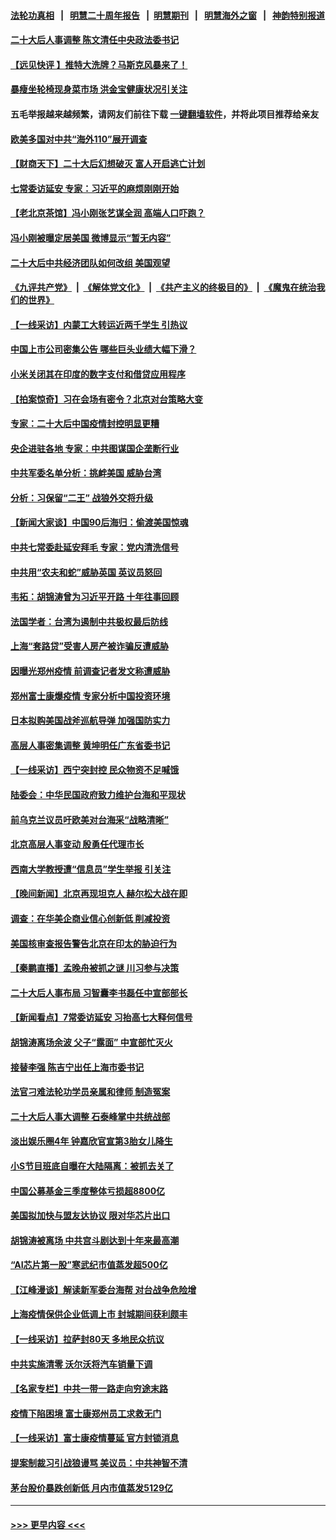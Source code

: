 #### [法轮功真相](https://github.com/gfw-breaker/truth/blob/master/README.md?t=0) &nbsp;&nbsp;|&nbsp;&nbsp; [明慧二十周年报告](https://github.com/gfw-breaker/mh-reports/blob/master/README.md?t=0) &nbsp;&nbsp;|&nbsp;&nbsp;[明慧期刊](https://github.com/gfw-breaker/mh-qikan) &nbsp;&nbsp;|&nbsp;&nbsp; [明慧海外之窗](https://github.com/gfw-breaker/mh-news/blob/master/README.md?t=0) &nbsp;&nbsp;|&nbsp;&nbsp; [神韵特别报道](https://github.com/gfw-breaker/mh-news/blob/master/shenyun.md?t=0)
#### [二十大后人事调整 陈文清任中央政法委书记](../pages/nsc413/n13855058.md?t=10291401) 
#### [【远见快评 】推特大洗牌？马斯克风暴来了！](../pages/nsc413/n13854994.md?t=10291401) 
#### [暴瘦坐轮椅现身菜市场 洪金宝健康状况引关注](../pages/nsc413/n13855011.md?t=10291401) 
#### 五毛举报越来越频繁，请网友们前往下载 [一键翻墙软件](https://github.com/gfw-breaker/ssr-accounts)，并将此项目推荐给亲友
#### [欧美多国对中共“海外110”展开调查](../pages/nsc413/n13855016.md?t=10291401) 
#### [【财商天下】二十大后幻想破灭 富人开启逃亡计划](../pages/nsc413/n13854942.md?t=10291401) 
#### [七常委访延安 专家：习近平的麻烦刚刚开始](../pages/nsc413/n13854077.md?t=10291401) 
#### [【老北京茶馆】冯小刚张艺谋全润 高端人口吓跑？](../pages/nsc413/n13854914.md?t=10291401) 
#### [冯小刚被曝定居美国 微博显示“暂无内容”](../pages/nsc413/n13854953.md?t=10291401) 
#### [二十大后中共经济团队如何改组 美国观望](../pages/nsc413/n13854967.md?t=10291401) 
#### [《九评共产党》](https://github.com/begood0513/9ping.md/blob/master/README.md) &nbsp;|&nbsp; [《解体党文化》](../../../../jtdwh.md/blob/master/README.md)  &nbsp;|&nbsp; [《共产主义的终极目的》](../../../../gczydzjmd.md/blob/master/README.md) &nbsp;|&nbsp; [《魔鬼在统治我们的世界》](../../../../mgztzwmdsj.md/blob/master/README.md) 
#### [【一线采访】内蒙工大转运近两千学生 引热议](../pages/nsc413/n13854643.md?t=10291401) 
#### [中国上市公司密集公告 哪些巨头业绩大幅下滑？](../pages/nsc413/n13854949.md?t=10291401) 
#### [小米关闭其在印度的数字支付和借贷应用程序](../pages/nsc413/n13854939.md?t=10291401) 
#### [【拍案惊奇】习在会场有密令？北京对台策略大变](../pages/nsc413/n13854895.md?t=10291401) 
#### [专家：二十大后中国疫情封控明显更糟](../pages/nsc413/n13854904.md?t=10291401) 
#### [央企进驻各地 专家：中共图谋国企垄断行业](../pages/nsc413/n13854554.md?t=10291401) 
#### [中共军委名单分析：挑衅美国 威胁台湾](../pages/nsc413/n13854548.md?t=10291401) 
#### [分析：习保留“二王” 战狼外交将升级](../pages/nsc413/n13854172.md?t=10291401) 
#### [【新闻大家谈】中国90后海归：偷渡美国惊魂](../pages/nsc413/n13854808.md?t=10291401) 
#### [中共七常委赴延安拜毛 专家：党内清洗信号](../pages/nsc413/n13854500.md?t=10291401) 
#### [中共用“农夫和蛇”威胁英国 英议员怒回](../pages/nsc413/n13854850.md?t=10291401) 
#### [韦拓：胡锦涛曾为习近平开路 十年往事回顾](../pages/nsc413/n13854543.md?t=10291401) 
#### [法国学者：台湾为遏制中共极权最后防线](../pages/nsc413/n13854662.md?t=10291401) 
#### [上海“套路贷”受害人房产被诈骗反遭威胁](../pages/nsc413/n13853106.md?t=10291401) 
#### [因曝光郑州疫情 前调查记者发文称遭威胁](../pages/nsc413/n13854642.md?t=10291401) 
#### [郑州富士康爆疫情 专家分析中国投资环境](../pages/nsc413/n13854635.md?t=10291401) 
#### [日本拟购美国战斧巡航导弹 加强国防实力](../pages/nsc413/n13854645.md?t=10291401) 
#### [高层人事密集调整 黄坤明任广东省委书记](../pages/nsc413/n13854646.md?t=10291401) 
#### [【一线采访】西宁突封控 民众物资不足喊饿](../pages/nsc413/n13854484.md?t=10291401) 
#### [陆委会：中华民国政府致力维护台海和平现状](../pages/nsc413/n13854424.md?t=10291401) 
#### [前乌克兰议员吁欧美对台海采“战略清晰”](../pages/nsc413/n13854634.md?t=10291401) 
#### [北京高层人事变动 殷勇任代理市长](../pages/nsc413/n13854616.md?t=10291401) 
#### [西南大学教授遭“信息员”学生举报 引关注](../pages/nsc413/n13854557.md?t=10291401) 
#### [【晚间新闻】北京再现坦克人 赫尔松大战在即](../pages/nsc413/n13854593.md?t=10291401) 
#### [调查：在华美企商业信心创新低 削减投资](../pages/nsc413/n13854463.md?t=10291401) 
#### [美国核审查报告警告北京在印太的胁迫行为](../pages/nsc413/n13854269.md?t=10291401) 
#### [【秦鹏直播】孟晚舟被抓之谜 川习参与决策](../pages/nsc413/n13854289.md?t=10291401) 
#### [二十大后人事布局 习智囊李书磊任中宣部部长](../pages/nsc413/n13854377.md?t=10291401) 
#### [【新闻看点】7常委访延安 习抬高七大释何信号](../pages/nsc413/n13854162.md?t=10291401) 
#### [胡锦涛离场余波 父子“露面” 中宣部忙灭火](../pages/nsc413/n13854177.md?t=10291401) 
#### [接替李强 陈吉宁出任上海市委书记](../pages/nsc413/n13854363.md?t=10291401) 
#### [法官刁难法轮功学员亲属和律师 制造冤案](../pages/nsc413/n13853873.md?t=10291401) 
#### [二十大后人事大调整 石泰峰掌中共统战部](../pages/nsc413/n13854350.md?t=10291401) 
#### [淡出娱乐圈4年 钟嘉欣官宣第3胎女儿降生](../pages/nsc413/n13854291.md?t=10291401) 
#### [小S节目班底自曝在大陆隔离：被抓去关了](../pages/nsc413/n13854251.md?t=10291401) 
#### [中国公募基金三季度整体亏损超8800亿](../pages/nsc413/n13854255.md?t=10291401) 
#### [美国拟加快与盟友达协议 限对华芯片出口](../pages/nsc413/n13854250.md?t=10291401) 
#### [胡锦涛被离场 中共宫斗剧达到十年来最高潮](../pages/nsc413/n13854211.md?t=10291401) 
#### [“AI芯片第一股”寒武纪市值蒸发超500亿](../pages/nsc413/n13854246.md?t=10291401) 
#### [【江峰漫谈】解读新军委台海帮 对台战争危险增](../pages/nsc413/n13854158.md?t=10291401) 
#### [上海疫情保供企业低调上市 封城期间获利颇丰](../pages/nsc413/n13854232.md?t=10291401) 
#### [【一线采访】拉萨封80天 多地民众抗议](../pages/nsc413/n13853861.md?t=10291401) 
#### [中共实施清零 沃尔沃将汽车销量下调](../pages/nsc413/n13854166.md?t=10291401) 
#### [【名家专栏】中共一带一路走向穷途末路](../pages/nsc413/n13853999.md?t=10291401) 
#### [疫情下陷困境 富士康郑州员工求救无门](../pages/nsc413/n13854156.md?t=10291401) 
#### [【一线采访】富士康疫情蔓延 官方封锁消息](../pages/nsc413/n13853990.md?t=10291401) 
#### [提案制裁习引战狼谩骂 美议员：中共神智不清](../pages/nsc413/n13854155.md?t=10291401) 
#### [茅台股价暴跌创新低 月内市值蒸发5129亿](../pages/nsc413/n13854164.md?t=10291401) 

----
#### [ >>> 更早内容 <<< ](../indexes/nsc413-earlier.md)
